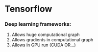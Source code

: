 # Tensorflow

### Deep learning frameworks:
 1. Allows huge computational graph
 2. Allows gradients in computational graph
 3. Allows in GPU run (CUDA OR...)

